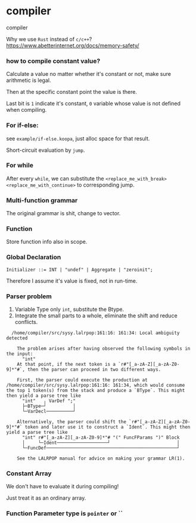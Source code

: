 # compiler
compiler

Why we use `Rust` instead of `c/c++`? https://www.abetterinternet.org/docs/memory-safety/


### how to compile constant value?

Calculate a value no matter whether it's constant or not, make sure arithmetic is legal.

Then at the specific constant point the value is there.

Last bit is `1` indicate it's constant, `0` variable whose value is not defined when compiling.

### For if-else:
see `example/if-else.koopa`, just alloc space for that result.

Short-circuit evaluation by `jump`.

### For while 
After every `while`, we can substitute the `<replace_me_with_break>` `<replace_me_with_continue>` to corresponding jump.

### Multi-function grammar
The original grammar is shit, change to vector.


### Function
Store function info also in scope.

### Global Declaration
```
Initializer ::= INT | "undef" | Aggregate | "zeroinit";
```

Therefore I assume it's value is fixed, not in run-time.


### Parser problem

1. Variable Type only `int`, substitute the Btype.
2. Integrate the small parts to a whole, eliminate the shift and reduce conflicts.

```
  /home/compiler/src/sysy.lalrpop:161:16: 161:34: Local ambiguity detected

    The problem arises after having observed the following symbols in the input:
      "int"
    At that point, if the next token is a `r#"[_a-zA-Z][_a-zA-Z0-9]*"#`, then the parser can proceed in two different ways.

    First, the parser could execute the production at /home/compiler/src/sysy.lalrpop:161:16: 161:34, which would consume the top 1 token(s) from the stack and produce a `BType`. This might then yield a parse tree like
      "int"   ╷ VarDef ";"
      ├─BType─┘          │
      └─VarDecl──────────┘

    Alternatively, the parser could shift the `r#"[_a-zA-Z][_a-zA-Z0-9]*"#` token and later use it to construct a `Ident`. This might then yield a parse tree like
      "int" r#"[_a-zA-Z][_a-zA-Z0-9]*"# "(" FuncFParams ")" Block
      │     └─Ident───────────────────┘                         │
      └─FuncDef─────────────────────────────────────────────────┘

    See the LALRPOP manual for advice on making your grammar LR(1).
```


### Constant Array
We don't have to evaluate it during compiling!

Just treat it as an ordinary array.

### Function Parameter type is `pointer` or ``